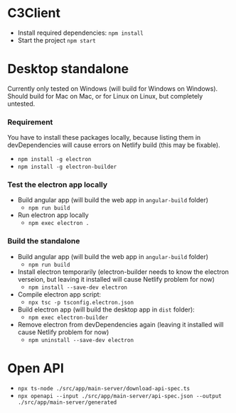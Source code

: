# C3Client

- Install required dependencies: `npm install`
- Start the project `npm start` 

# Desktop standalone

Currently only tested on Windows (will build for Windows on Windows). Should build for Mac on Mac, or for Linux on Linux, but completely untested.

### Requirement

You have to install these packages locally, because listing them in devDependencies will cause errors on Netlify build (this may be fixable).

- `npm install -g electron`
- `npm install -g electron-builder`

### Test the electron app locally

- Build angular app (will build the web app in `angular-build` folder)
  - `npm run build`
- Run electron app locally
  - `npm exec electron .`

### Build the standalone

- Build angular app (will build the web app in `angular-build` folder)
  - `npm run build`
- Install electron temporarily (electron-builder needs to know the electron verseion, but leaving it installed will cause Netlify problem for now)
  - `npm install --save-dev electron`
- Compile electron app script:
  - `npx tsc -p tsconfig.electron.json`
- Build electron app (will build the desktop app in `dist` folder):
  - `npm exec electron-builder`
- Remove electron from devDependencies again (leaving it installed will cause Netlify problem for now)
  - `npm uninstall --save-dev electron`

# Open API

- `npx ts-node ./src/app/main-server/download-api-spec.ts`
- `npx openapi --input ./src/app/main-server/api-spec.json --output ./src/app/main-server/generated`